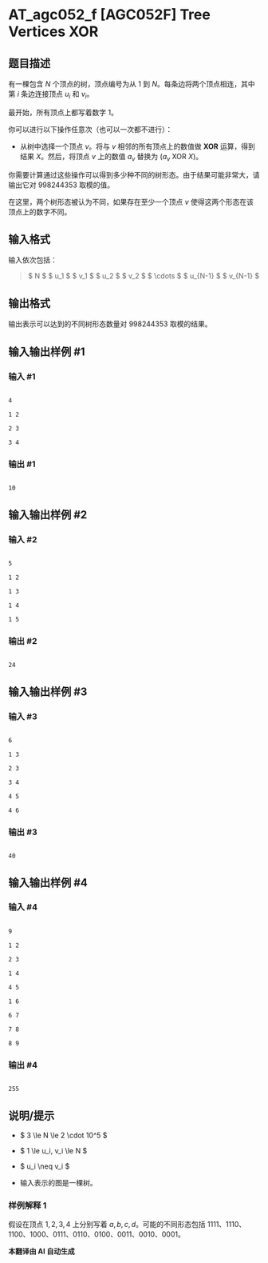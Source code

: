 # AT_agc052_f [AGC052F] Tree Vertices XOR

## 题目描述

有一棵包含 $N$ 个顶点的树，顶点编号为从 $1$ 到 $N$。每条边将两个顶点相连，其中第 $i$ 条边连接顶点 $u_i$ 和 $v_i$。

最开始，所有顶点上都写着数字 $1$。

你可以进行以下操作任意次（也可以一次都不进行）：

- 从树中选择一个顶点 $v$。将与 $v$ 相邻的所有顶点上的数值做 **XOR** 运算，得到结果 $X$。然后，将顶点 $v$ 上的数值 $a_v$ 替换为 $(a_v\ \mathrm{XOR}\ X)$。

你需要计算通过这些操作可以得到多少种不同的树形态。由于结果可能非常大，请输出它对 $998244353$ 取模的值。

在这里，两个树形态被认为不同，如果存在至少一个顶点 $v$ 使得这两个形态在该顶点上的数字不同。

## 输入格式

输入依次包括：

> $ N $ $ u_1 $ $ v_1 $ $ u_2 $ $ v_2 $ $ \cdots $ $ u_{N-1} $ $ v_{N-1} $

## 输出格式

输出表示可以达到的不同树形态数量对 $998244353$ 取模的结果。

## 输入输出样例 #1

### 输入 #1

```
4
1 2
2 3
3 4
```

### 输出 #1

```
10
```

## 输入输出样例 #2

### 输入 #2

```
5
1 2
1 3
1 4
1 5
```

### 输出 #2

```
24
```

## 输入输出样例 #3

### 输入 #3

```
6
1 3
2 3
3 4
4 5
4 6
```

### 输出 #3

```
40
```

## 输入输出样例 #4

### 输入 #4

```
9
1 2
2 3
1 4
4 5
1 6
6 7
7 8
8 9
```

### 输出 #4

```
255
```

## 说明/提示

- $ 3 \le N \le 2 \cdot 10^5 $
- $ 1 \le u_i, v_i \le N $
- $ u_i \neq v_i $
- 输入表示的图是一棵树。

### 样例解释 1

假设在顶点 $1, 2, 3, 4$ 上分别写着 $a, b, c, d$。可能的不同形态包括 $1111$、$1110$、$1100$、$1000$、$0111$、$0110$、$0100$、$0011$、$0010$、$0001$。

 **本翻译由 AI 自动生成**